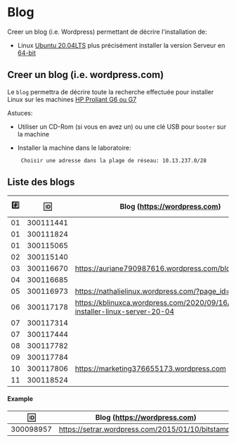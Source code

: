 
# Blog


Creer un blog (i.e. Wordpress) permettant de décrire l'installation de:

* Linux [Ubuntu 20.04LTS](https://releases.ubuntu.com/20.04/) plus précisément installer la version  Serveur en [64-bit](https://releases.ubuntu.com/20.04/ubuntu-20.04.1-live-server-amd64.iso)

## Creer un blog (i.e. wordpress.com)

Le `blog` permettra de décrire toute la recherche effectuée pour installer Linux sur les machines [HP Proliant G6 ou G7](https://github.com/CollegeBoreal/Laboratoires/tree/master/3202/proliant)

Astuces: 

* Utiliser un CD-Rom (si vous en avez un) ou une clé USB pour `booter` sur la machine

* Installer la machine dans le laboratoire:

       Choisir une adresse dans la plage de réseau: 10.13.237.0/28
       
## Liste des blogs

|:hash:| :id:      |   Blog (https://wordpress.com)                                                    | Serveur Local| Serveur Ext. |
|------|-----------|-----------------------------------------------------------------------------------|--------------|--------------|
| 01   | 300111441 |                                                                                   | 10.13.237.?  | 10.13.?.?  |
| 01   | 300111824 |                                                                                   | 10.13.237.?  | 10.13.?.?  |
| 01   | 300115065 |                                                                                   | 10.13.237.?  | 10.13.?.?  |
| 02   | 300115140 |                                                                                   | 10.13.237.?  | 10.13.?.?  |
| 03   | 300116670 | https://auriane790987616.wordpress.com/blog                                       | 10.13.237.?  | 10.13.?.?  |
| 04   | 300116685 |                                                                                   | 10.13.237.?  | 10.13.?.?  |
| 05   | 300116973 | https://nathalielinux.wordpress.com/?page_id=56                                   | 10.13.237.?  | 10.13.?.?  |
| 06   | 300117178 | https://kblinuxca.wordpress.com/2020/09/16/comment-installer-linux-server-20-04   | 10.13.237.?  | 10.13.?.?  |
| 07   | 300117314 |                                                                                   | 10.13.237.?  | 10.13.?.?  |
| 07   | 300117444 |                                                                                   | 10.13.237.?  | 10.13.?.?  |
| 08   | 300117782 |                                                                                   | 10.13.237.?  | 10.13.?.?  |
| 09   | 300117784 |                                                                                   | 10.13.237.?  | 10.13.?.?  |
| 10   | 300117806 | https://marketing376655173.wordpress.com                                          | 10.13.237.?  | 10.13.?.?  |
| 11   | 300118524 |                                                                                   | 10.13.237.?  | 10.13.?.?  |


#### Example

| :id:      |   Blog (https://wordpress.com)                          |
|-----------|---------------------------------------------------------|
| 300098957 | https://setrar.wordpress.com/2015/01/10/bitstamp/       | 


